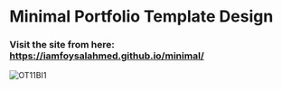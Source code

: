 # Minimal Portfolio Template Design
### Visit the site from here: https://iamfoysalahmed.github.io/minimal/
![OT11BI1](https://github.com/iamfoysalahmed/minimal/assets/56961940/cecdc713-60d1-40c0-9abe-bffff75a8e01)
